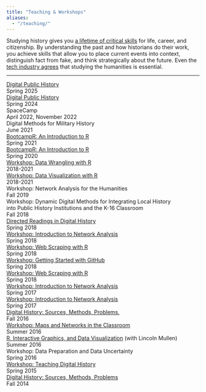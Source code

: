 ```yaml
---
title: "Teaching & Workshops"
aliases:
  - "/teaching/"
---
```


Studying history gives you [a lifetime of critical skills](http://www.nytimes.com/2013/06/23/opinion/sunday/the-decline-and-fall-of-the-english-major.html?_r=0) for life, career, and citizenship. By understanding the past and how historians do their work, you achieve skills that allow you to place current events into context, distinguish fact from fake, and think strategically about the future. Even the [tech industry agrees](http://www.washingtonpost.com/national/on-innovations/why-you-should-quit-your-tech-job-and-study-the-humanities/2012/05/16/gIQAvibbUU_story.html) that studying the humanities is essential.

---

<div class="teaching">
  <div>
    <div><a href="/courses/dph.2025/">Digital Public History</a></div>
    <div>Spring 2025</div>
  </div>
  <div>
    <div><a href="/courses/dph.2024/">Digital Public History</a></div>
    <div>Spring 2024</div>
  </div>
  <div>
    <div>SpaceCamp</div>
    <div>April 2022, November 2022</div>
  </div>
  <div>
    <div>Digital Methods for Military History</div>
    <div>June 2021</div>
  </div>
  <div>
    <div><a href="/courses/bootcampr.2021/">BootcampR: An Introduction to R</a></div>
    <div>Spring 2021</div>
  </div>
  <div>
    <div><a href="https://jasonheppler.org/courses/bootcampr.2020/">BootcampR: An Introduction to R</a></div>
    <div>Spring 2020</div>
  </div>
  <div>
    <div><a href="https://github.com/endangereddataweek/resources/tree/master/workshop-r-data-manipulation">Workshop: Data Wrangling with R</a></div>
    <div>2018-2021</div>
  </div>
  <div>
    <div><a href="https://github.com/endangereddataweek/resources/tree/master/workshop-r-data-visualization">Workshop: Data Visualization with R</a></div>
    <div>2018-2021</div>
  </div>
  <div>
    <div>Workshop: Network Analysis for the Humanities</div>
    <div>Fall 2019</div>
  </div>
  <div>
    <div>Workshop: Dynamic Digital Methods for Integrating Local History <br/> into Public History Institutions and the K-16 Classroom</div>
    <div>Fall 2018</div>
  </div>
  <div>
    <div><a href="https://hcommons.org/deposits/item/hc:17867/">Directed Readings in Digital History</a></div>
    <div>Spring 2018</div>
  </div>
  <div>
    <div><a href="https://jasonheppler.org/courses/aha-workshop-2018/">Workshop: Introduction to Network Analysis</a></div>
    <div>Spring 2018</div>
  </div>
  <div>
    <div><a href="https://github.com/endangereddataweek/resources/tree/master/workshop-r-web-scraping">Workshop: Web Scraping with R</a></div>
    <div>Spring 2018</div>
  </div>
  <div>
    <div><a href="https://github.com/endangereddataweek/resources/tree/master/workshop-introduction-to-github">Workshop: Getting Started with GitHub</a></div>
    <div>Spring 2018</div>
  </div>
  <div>
    <div><a href="https://github.com/endangereddataweek/resources/tree/master/workshop-r-web-scraping">Workshop: Web Scraping with R</a></div>
    <div>Spring 2018</div>
  </div>
  <div>
    <div><a href="https://jasonheppler.org/courses/bsu-workshop/">Workshop: Introduction to Network Analysis</a></div>
    <div>Spring 2017</div>
  </div>
  <div>
    <div><a href="https://jasonheppler.org/courses/aha-workshop/">Workshop: Introduction to Network Analysis</a></div>
    <div>Spring 2017</div>
  </div>
  <div>
    <div><a href="https://jasonheppler.org/courses/dph.2016/">Digital History: Sources, Methods, Problems,</a></div>
    <div>Fall 2016</div>
  </div>
  <div>
    <div><a href="https://jasonheppler.org/courses/csu-workshop/">Workshop: Maps and Networks in the Classroom</a></div>
    <div>Summer 2016</div>
  </div>
  <div>
    <div><a href="https://jasonheppler.org/files/Heppler_Mullen-DHSI.pdf">R, Interactive Graphics, and Data Visualization</a> (with Lincoln Mullen) </div>
    <div>Summer 2016</div>
  </div>
  <div>
    <div>Workshop: Data Preparation and Data Uncertainty</div>
    <div>Spring 2016</div>
  </div>
  <div>
    <div><a href="https://docs.google.com/document/d/11Efu9HDXd2ASVCDIGUtJxQE-JOlOCSw1G5V26TTOuNU/edit">Workshop: Teaching Digital History</a></div>
    <div>Spring 2015</div>
  </div>
  <div>
    <div><a href="https://jasonheppler.org/teaching/hist205f.2014/">Digital History: Sources, Methods, Problems</a></div>
    <div>Fall 2014</div>
  </div>
</div>
